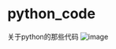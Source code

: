 # python_code
关于python的那些代码
![image](https://user-images.githubusercontent.com/42829524/131990290-856ce80d-8544-4a77-91e5-184d97293dae.png)

 
